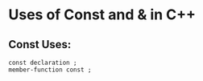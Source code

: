 # Uses of Const and & in C++

## Const Uses:

<pre><code>const declaration ;
member-function const ;
</code></pre>


